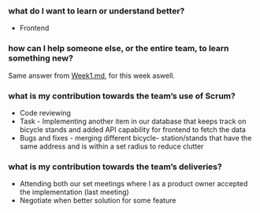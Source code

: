 ### what do I want to learn or understand better?

* Frontend

### how can I help someone else, or the entire team, to learn something new?

Same answer from [Week1.md](https://github.com/Morshok/Klingon-repo/blob/master/Organization/Reflections/Individual%20Reflections/Phong/Week1.md), for this week aswell.

### what is my contribution towards the team’s use of Scrum?

* Code reviewing
* Task - Implementing another item in our database that keeps track on bicycle stands and added API capability for frontend to fetch the data
* Bugs and fixes - merging different bicycle- station/stands that have the same address and is within a set radius to reduce clutter

### what is my contribution towards the team’s deliveries?

* Attending both our set meetings where I as a product owner accepted the implementation (last meeting)
* Negotiate when better solution for some feature

